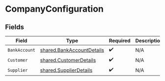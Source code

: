 # CompanyConfiguration


## Fields

| Field                                                                         | Type                                                                          | Required                                                                      | Description                                                                   |
| ----------------------------------------------------------------------------- | ----------------------------------------------------------------------------- | ----------------------------------------------------------------------------- | ----------------------------------------------------------------------------- |
| `BankAccount`                                                                 | [shared.BankAccountDetails](../../../pkg/models/shared/bankaccountdetails.md) | :heavy_check_mark:                                                            | N/A                                                                           |
| `Customer`                                                                    | [shared.CustomerDetails](../../../pkg/models/shared/customerdetails.md)       | :heavy_check_mark:                                                            | N/A                                                                           |
| `Supplier`                                                                    | [shared.SupplierDetails](../../../pkg/models/shared/supplierdetails.md)       | :heavy_check_mark:                                                            | N/A                                                                           |